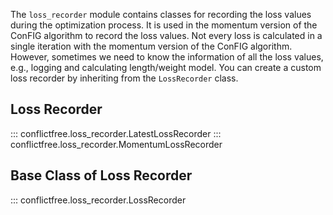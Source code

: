 The `loss_recorder` module contains classes for recording the loss values during the optimization process.
It is used in the momentum version of the ConFIG algorithm to record the loss values. Not every loss is calculated in a single iteration with the momentum version of the ConFIG algorithm. However, sometimes we need to know the information of all the loss values, e.g., logging and calculating length/weight model. You can create a custom loss recorder by inheriting from the `LossRecorder` class.

## Loss Recorder
::: conflictfree.loss_recorder.LatestLossRecorder
::: conflictfree.loss_recorder.MomentumLossRecorder

## Base Class of Loss Recorder
::: conflictfree.loss_recorder.LossRecorder